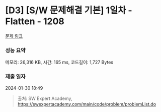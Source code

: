 # [D3] [S/W 문제해결 기본] 1일차 - Flatten - 1208 

[문제 링크](https://swexpertacademy.com/main/code/problem/problemDetail.do?contestProbId=AV139KOaABgCFAYh) 

### 성능 요약

메모리: 26,316 KB, 시간: 165 ms, 코드길이: 1,727 Bytes

### 제출 일자

2024-01-30 18:49



> 출처: SW Expert Academy, https://swexpertacademy.com/main/code/problem/problemList.do